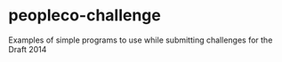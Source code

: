 peopleco-challenge
==================

Examples of simple programs to use while submitting challenges for the Draft 2014
